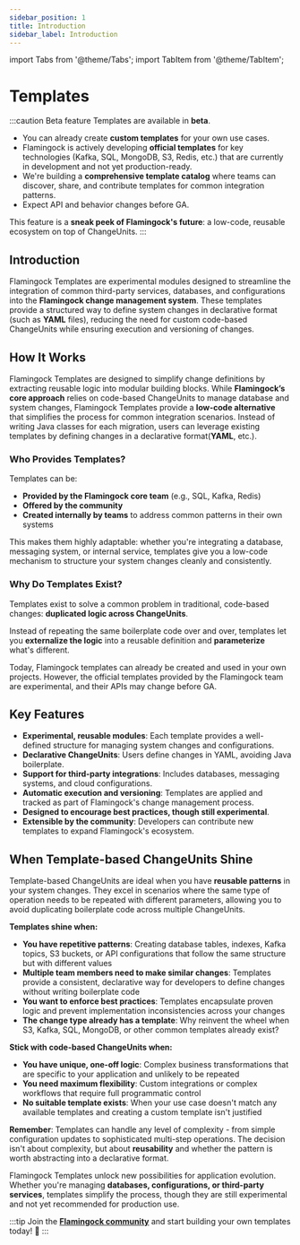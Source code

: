 ```yaml
---
sidebar_position: 1
title: Introduction
sidebar_label: Introduction
---
```


import Tabs from '@theme/Tabs';
import TabItem from '@theme/TabItem';

# Templates

:::caution Beta feature
Templates are available in **beta**.  
- You can already create **custom templates** for your own use cases.  
- Flamingock is actively developing **official templates** for key technologies (Kafka, SQL, MongoDB, S3, Redis, etc.) that are currently in development and not yet production-ready.  
- We're building a **comprehensive template catalog** where teams can discover, share, and contribute templates for common integration patterns.
- Expect API and behavior changes before GA.  

This feature is a **sneak peek of Flamingock's future**: a low-code, reusable ecosystem on top of ChangeUnits.
:::

## Introduction

Flamingock Templates are experimental modules designed to streamline the integration of common third-party services, databases, and configurations into the **Flamingock change management system**. These templates provide a structured way to define system changes in declarative format (such as **YAML** files), reducing the need for custom code-based ChangeUnits while ensuring execution and versioning of changes.

## How It Works

Flamingock Templates are designed to simplify change definitions by extracting reusable logic into modular building blocks. While **Flamingock’s core approach** relies on code-based ChangeUnits to manage database and system changes, Flamingock Templates provide a **low-code alternative** that simplifies the process for common integration scenarios. Instead of writing Java classes for each migration, users can leverage existing templates by defining changes in a declarative format(**YAML**, etc.).

### Who Provides Templates?

Templates can be:
- **Provided by the Flamingock core team** (e.g., SQL, Kafka, Redis)
- **Offered by the community**
- **Created internally by teams** to address common patterns in their own systems

This makes them highly adaptable: whether you're integrating a database, messaging system, or internal service, templates give you a low-code mechanism to structure your system changes cleanly and consistently.

### Why Do Templates Exist?

Templates exist to solve a common problem in traditional, code-based changes: **duplicated logic across ChangeUnits**.

Instead of repeating the same boilerplate code over and over, templates let you **externalize the logic** into a reusable definition and **parameterize** what's different.

Today, Flamingock templates can already be created and used in your own projects. However, the official templates provided by the Flamingock team are experimental, and their APIs may change before GA.

## Key Features

- **Experimental, reusable modules**: Each template provides a well-defined structure for managing system changes and configurations.
- **Declarative ChangeUnits**: Users define changes in YAML, avoiding Java boilerplate.
- **Support for third-party integrations**: Includes databases, messaging systems, and cloud configurations.
- **Automatic execution and versioning**: Templates are applied and tracked as part of Flamingock's change management process.
- **Designed to encourage best practices, though still experimental**.
- **Extensible by the community**: Developers can contribute new templates to expand Flamingock's ecosystem.

## When Template-based ChangeUnits Shine

Template-based ChangeUnits are ideal when you have **reusable patterns** in your system changes. They excel in scenarios where the same type of operation needs to be repeated with different parameters, allowing you to avoid duplicating boilerplate code across multiple ChangeUnits.

**Templates shine when:**

- **You have repetitive patterns**: Creating database tables, indexes, Kafka topics, S3 buckets, or API configurations that follow the same structure but with different values
- **Multiple team members need to make similar changes**: Templates provide a consistent, declarative way for developers to define changes without writing boilerplate code
- **You want to enforce best practices**: Templates encapsulate proven logic and prevent implementation inconsistencies across your changes
- **The change type already has a template**: Why reinvent the wheel when S3, Kafka, SQL, MongoDB, or other common templates already exist?

**Stick with code-based ChangeUnits when:**

- **You have unique, one-off logic**: Complex business transformations that are specific to your application and unlikely to be repeated
- **You need maximum flexibility**: Custom integrations or complex workflows that require full programmatic control
- **No suitable template exists**: When your use case doesn't match any available templates and creating a custom template isn't justified

**Remember**: Templates can handle any level of complexity - from simple configuration updates to sophisticated multi-step operations. The decision isn't about complexity, but about **reusability** and whether the pattern is worth abstracting into a declarative format.

Flamingock Templates unlock new possibilities for application evolution. Whether you're managing **databases, configurations, or third-party services**, templates simplify the process, though they are still experimental and not yet recommended for production use. 

:::tip 
Join the [**Flamingock community**](https://github.com/flamingock/flamingock-project/discussions) and start building your own templates today! 🚀
:::
